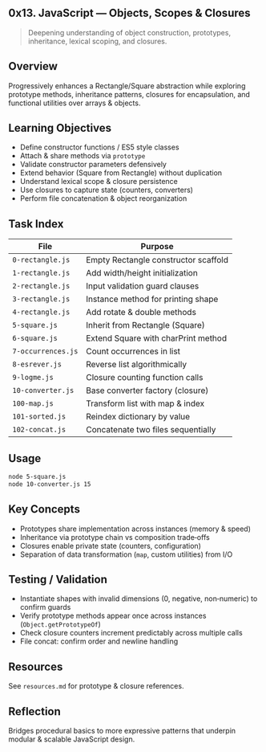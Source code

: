 ## 0x13. JavaScript — Objects, Scopes & Closures

> Deepening understanding of object construction, prototypes, inheritance, lexical scoping, and closures.

## Overview

Progressively enhances a Rectangle/Square abstraction while exploring prototype methods, inheritance patterns, closures for encapsulation, and functional utilities over arrays & objects.

## Learning Objectives

- Define constructor functions / ES5 style classes
- Attach & share methods via `prototype`
- Validate constructor parameters defensively
- Extend behavior (Square from Rectangle) without duplication
- Understand lexical scope & closure persistence
- Use closures to capture state (counters, converters)
- Perform file concatenation & object reorganization

## Task Index

| File               | Purpose                              |
| ------------------ | ------------------------------------ |
| `0-rectangle.js`   | Empty Rectangle constructor scaffold |
| `1-rectangle.js`   | Add width/height initialization      |
| `2-rectangle.js`   | Input validation guard clauses       |
| `3-rectangle.js`   | Instance method for printing shape   |
| `4-rectangle.js`   | Add rotate & double methods          |
| `5-square.js`      | Inherit from Rectangle (Square)      |
| `6-square.js`      | Extend Square with charPrint method  |
| `7-occurrences.js` | Count occurrences in list            |
| `8-esrever.js`     | Reverse list algorithmically         |
| `9-logme.js`       | Closure counting function calls      |
| `10-converter.js`  | Base converter factory (closure)     |
| `100-map.js`       | Transform list with map & index      |
| `101-sorted.js`    | Reindex dictionary by value          |
| `102-concat.js`    | Concatenate two files sequentially   |

## Usage

```bash
node 5-square.js
node 10-converter.js 15
```

## Key Concepts

- Prototypes share implementation across instances (memory & speed)
- Inheritance via prototype chain vs composition trade‑offs
- Closures enable private state (counters, configuration)
- Separation of data transformation (`map`, custom utilities) from I/O

## Testing / Validation

- Instantiate shapes with invalid dimensions (0, negative, non‑numeric) to confirm guards
- Verify prototype methods appear once across instances (`Object.getPrototypeOf`)
- Check closure counters increment predictably across multiple calls
- File concat: confirm order and newline handling

## Resources

See `resources.md` for prototype & closure references.

## Reflection

Bridges procedural basics to more expressive patterns that underpin modular & scalable JavaScript design.
